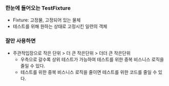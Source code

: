 ### 한눈에 들어오는 TestFixture
- Fixture: 고정물, 고정되어 있는 물체
- 테스트를 위해 원하는 상태로 고정시킨 일련의 객체

### 잘만 사용하면
- 주관적입장으로 작은 단위 > 더 큰 작은단위 > 더더 큰 작은단위
  - 우측으로 갈수록 상위 테스트가 가능하여 테스트를 위한 중복 비스니스 로직을 줄일 수 있다.
  - 테스트를 위한 중복 비스니스 로직을 줄이면 테스트를 위한 코드를 줄일 수 있다.
